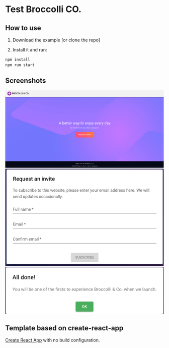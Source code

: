 # Test Broccolli CO.

## How to use

1. Download the example [or clone the repo]

2. Install it and run:

```bash
npm install
npm run start
```
## Screenshots

![Landing](/screenshots/1.png?raw=true)
![Modal to request](/screenshots/2.png?raw=true)
![Modal answer](/screenshots/3.png?raw=true)

## Template based on create-react-app

[Create React App](https://github.com/facebookincubator/create-react-app) with no build configuration.
